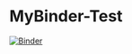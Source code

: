 # MyBinder-Test

[![Binder](https://mybinder.org/badge_logo.svg)](https://mybinder.org/v2/gh/baltican/MyBinder-Test/master)
